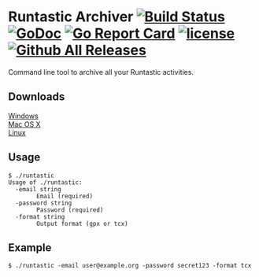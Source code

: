 # Runtastic Archiver [![Build Status](https://travis-ci.org/Metalnem/runtastic.svg?branch=master)](https://travis-ci.org/Metalnem/runtastic) [![GoDoc](https://godoc.org/github.com/metalnem/runtastic?status.svg)](http://godoc.org/github.com/metalnem/runtastic) [![Go Report Card](https://goreportcard.com/badge/github.com/metalnem/runtastic)](https://goreportcard.com/report/github.com/metalnem/runtastic) [![license](https://img.shields.io/badge/license-MIT-blue.svg?style=flat)](https://raw.githubusercontent.com/metalnem/runtastic/master/LICENSE) [![Github All Releases](https://img.shields.io/github/downloads/metalnem/runtastic/total.svg)]()
Command line tool to archive all your Runtastic activities.

## Downloads

[Windows](https://github.com/Metalnem/runtastic/releases/download/v2.1.0/runtastic-win64-2.1.0.zip)  
[Mac OS X](https://github.com/Metalnem/runtastic/releases/download/v2.1.0/runtastic-darwin64-2.1.0.zip)  
[Linux](https://github.com/Metalnem/runtastic/releases/download/v2.1.0/runtastic-linux64-2.1.0.zip)

## Usage

```
$ ./runtastic
Usage of ./runtastic:
  -email string
    	Email (required)
  -password string
    	Password (required)
  -format string
    	Output format (gpx or tcx)
```

## Example

```
$ ./runtastic -email user@example.org -password secret123 -format tcx
```
